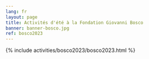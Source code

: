 ```yaml
---
lang: fr
layout: page
title: Activités d'été à la Fondation Giovanni Bosco
banner: banner-bosco.jpg
ref: bosco2023
---
```


{% include activities/bosco2023/bosco2023.html %}
